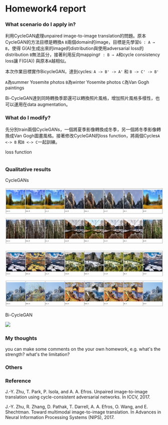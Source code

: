 # Homework4 report

### What scenario do I apply in?

利用CycleGAN處理unpaired image-to-image translation的問題。原本CycleGAN的方法目標是轉換`A` `B`兩個domain的image，目標是先學習`G : A → B`，使得 G(A)生成出來的image的distribution與使用adversarial loss的distribution `B`無法區分，接著利用反向mapping`F : B → A`和cycle consistency loss讓 F(G(A)) 與原本`A`越相似。

本次作業目標實作BicycleGAN，達到cycles: `A -> B' -> A'` 和 `B -> C' -> B'`

`A`為summer Yosemite photos `B`為winter Yosemite photos `C`為Van Gogh paintings

Bi-CycleGAN達到同時轉換季節還可以轉換照片風格，增加照片風格多樣性，也可以運用在data augmentation。


### What do I modify? 

先分別train兩個CycleGANs，一個將夏季影像轉換成冬季，另一個將冬季影像轉換成Van Gogh圖畫風格。接著修改CycleGAN的loss function，將兩個Cycles`A <-> B` 和`B <-> C`一起訓練。

loss function
```

```

### Qualitative results
CycleGANs
<p><img src="imgs/summer2winter.jpg" higth=60% /></p>
<p><img src="imgs/winter2vangogh.jpg" higth=60% /></p>
Bi-CycleGAN
<p><img src="summer2winter.jpg" width=20% /></p>

### My thoughts 
you can make some comments on the your own homework, e.g. what's the strength? what's the limitation?

### Others

### Reference
J.-Y. Zhu, T. Park, P. Isola, and A. A. Efros. Unpaired image-to-image translation using cycle-consistent adversarial networks. In ICCV, 2017.

J.-Y. Zhu, R. Zhang, D. Pathak, T. Darrell, A. A. Efros, O. Wang, and E. Shechtman. Toward multimodal image-to-image translation. In Advances in Neural Information Processing Systems (NIPS), 2017.


